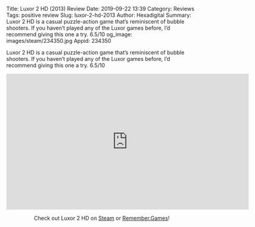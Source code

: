 Title: Luxor 2 HD (2013) Review
Date: 2019-09-22 13:39
Category: Reviews
Tags: positive review
Slug: luxor-2-hd-2013
Author: Hexadigital
Summary: Luxor 2 HD is a casual puzzle-action game that’s reminiscent of bubble shooters. If you haven’t played any of the Luxor games before, I’d recommend giving this one a try. 6.5/10
og_image: images/steam/234350.jpg
Appid: 234350

Luxor 2 HD is a casual puzzle-action game that’s reminiscent of bubble shooters. If you haven’t played any of the Luxor games before, I’d recommend giving this one a try. 6.5/10

<center><iframe src="https://www.youtube.com/embed/cfjDR9yyt78?feature=oembed" allow="accelerometer; autoplay; encrypted-media; gyroscope; picture-in-picture" width="640" height="360" frameborder="0"></iframe>

Check out Luxor 2 HD on [Steam](https://store.steampowered.com/app/234350/?curator_clanid=34633900) or [Remember.Games](https://remember.games/game/2577/)!</center>
